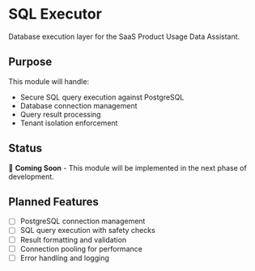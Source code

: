 # SQL Executor

Database execution layer for the SaaS Product Usage Data Assistant.

## Purpose

This module will handle:
- Secure SQL query execution against PostgreSQL
- Database connection management
- Query result processing
- Tenant isolation enforcement

## Status

🚧 **Coming Soon** - This module will be implemented in the next phase of development.

## Planned Features

- [ ] PostgreSQL connection management
- [ ] SQL query execution with safety checks
- [ ] Result formatting and validation
- [ ] Connection pooling for performance
- [ ] Error handling and logging 